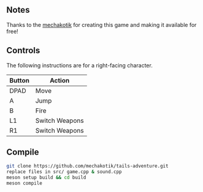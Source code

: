 ## Notes
Thanks to the [mechakotik](https://github.com/mechakotik/tails-adventure) for creating this game and making it available for free!

## Controls

The following instructions are for a right-facing character. 

| Button | Action |
|--|--| 
|DPAD| Move |
|A| Jump |
|B| Fire |
|L1| Switch Weapons|
|R1| Switch Weapons|

## Compile ## 

```bash
git clone https://github.com/mechakotik/tails-adventure.git
replace files in src/ game.cpp & sound.cpp
meson setup build && cd build
meson compile
```